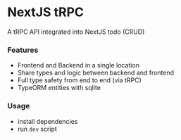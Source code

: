 # NextJS tRPC

A tRPC API integrated into NextJS todo (CRUD)

### Features

- Frontend and Backend in a single location
- Share types and logic between backend and frontend
- Full type safety from end to end (via tRPC)
- TypeORM entities with sqlite

### Usage

- install dependencies
- run `dev` script
